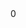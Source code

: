 <dec f='llvm/llvm/include/llvm/IR/Metadata.h' l='736' type='llvm::Metadata *'/>
<use f='llvm/llvm/include/llvm/IR/Metadata.h' l='746' u='r' c='_ZNK4llvm9MDOperand3getEv'/>
<use f='llvm/llvm/include/llvm/IR/Metadata.h' l='753' u='w' c='_ZN4llvm9MDOperand5resetEv'/>
<use f='llvm/llvm/include/llvm/IR/Metadata.h' l='757' u='w' c='_ZN4llvm9MDOperand5resetEPNS_8MetadataES2_'/>
<use f='llvm/llvm/include/llvm/IR/Metadata.h' l='763' u='r' c='_ZN4llvm9MDOperand5trackEPNS_8MetadataE'/>
<use f='llvm/llvm/include/llvm/IR/Metadata.h' l='765' u='r' c='_ZN4llvm9MDOperand5trackEPNS_8MetadataE'/>
<use f='llvm/llvm/include/llvm/IR/Metadata.h' l='767' u='a' c='_ZN4llvm9MDOperand5trackEPNS_8MetadataE'/>
<use f='llvm/llvm/include/llvm/IR/Metadata.h' l='773' u='r' c='_ZN4llvm9MDOperand7untrackEv'/>
<use f='llvm/llvm/include/llvm/IR/Metadata.h' l='774' u='a' c='_ZN4llvm9MDOperand7untrackEv'/>
<offset>0</offset>
